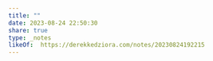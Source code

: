 ```yaml
---
title: ""
date: 2023-08-24 22:50:30
share: true
type: _notes
likeOf:  https://derekkedziora.com/notes/20230824192215
---
```

